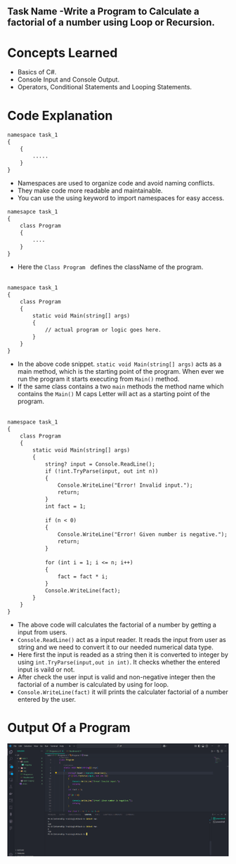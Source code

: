 ## Task Name -Write a Program to Calculate a factorial of a number using Loop or Recursion.

# Concepts Learned

- Basics of C#.
- Console Input and Console Output.
- Operators, Conditional Statements and Looping Statements.

# Code Explanation

```
namespace task_1
{
    {
        .....
    }
}

```

- Namespaces are used to organize code and avoid naming conflicts.
- They make code more readable and maintainable.
- You can use the using keyword to import namespaces for easy access.


```
namesapce task_1
{
    class Program
    {
        ....
    }
}

```

- Here the `Class Program ` defines the className of the program.



```

namespace task_1
{
    class Program
    {
        static void Main(string[] args)
        {
            // actual program or logic goes here.
        }
    }
}

```
- In the above code snippet. `static void Main(string[] args)` acts as a main method, which is the starting point of the program. When ever we run the program it starts executing from `Main()` method.
- If the same class contains a two `main` methods the method name which contains the `Main()` M caps Letter will act as a starting point of the program.



```

namespace task_1
{
    class Program
    {
        static void Main(string[] args)
        {
            string? input = Console.ReadLine();
            if (!int.TryParse(input, out int n))
            {
                Console.WriteLine("Error! Invalid input.");
                return;
            }
            int fact = 1;

            if (n < 0)
            {
                Console.WriteLine("Error! Given number is negative.");
                return;
            }

            for (int i = 1; i <= n; i++)
            {
                fact = fact * i;
            }
            Console.WriteLine(fact);
        }
    }
}
```

- The above code will calculates the factorial of a number by getting a input from users.
- `Console.ReadLine()` act as a input reader. It reads the input from user as string and we need to convert it to our needed numerical data type.
- Here first the input is readed as a string then it is converted to integer by using `int.TryParse(input,out in int)`. It checks whether the entered input is vaild or not. 
- After check the user input is valid and non-negative integer then the factorial of a number is calculated by using for loop.
- `Console.WriteLine(fact)` it will prints the calculater factorial of a number entered by the user.


# Output Of a Program

![factorial-program](./assets/image.png)